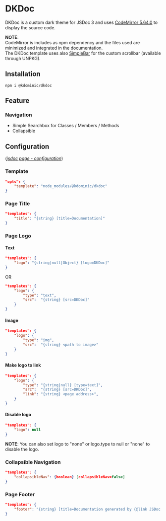 # DKDoc

DKDoc is a custom dark theme for JSDoc 3 and uses [CodeMirror 5.64.0](https://codemirror.net/doc/manual.html) to display the source code.

**NOTE**:  
CodeMirror is includes as npm dependency and the files used are minimized and integrated in the documentation.  
The DKDoc template uses also [SimpleBar](https://grsmto.github.io/simplebar/) for the custom scrollbar (available through UNPKG).

## Installation

```console
npm i @kdominic/dkdoc
```

## Feature

### Navigation

* Simple Searchbox for Classes / Members / Methods
* Collapsible

## Configuration

([*jsdoc page - configuration*](http://usejsdoc.org/about-configuring-jsdoc.html#incorporating-command-line-options-into-the-configuration-file))

### Template

```json
"opts": {
    "template": "node_modules/@kdominic/dkdoc"
}
```

### Page Title

```json
"templates": {
    "title": "{string} [title=Documentation]"
}
```

### Page Logo

#### Text

```json
"templates": {
    "logo": "{string|null|Object} [logo=DKDoc]"
}
```

OR

```json
"templates": {
    "logo": {
        "type": "text",
        "src":  "{string} [src=DKDoc]"
    }
}
```

#### Image

```json
"templates": {
    "logo": {
        "type": "img",
        "src":  "{string} <path to image>"
    }
}
```

#### Make logo to link

```json
"templates": {
    "logo": {
        "type": "{string|null} [type=text]",
        "src":  "{string} [src=DKDoc]",
        "link": "{string} <page address>",
    }
}
```

#### Disable logo

```json
"templates": {
    "logo": null
}
```

**NOTE**: You can also set logo to "none" or logo.type to null or "none" to disable the logo.

### Collapsible Navigation

```json
"templates": {
    "collapsibleNav": {boolean} [collapsibleNav=false]
}
```

### Page Footer

```json
"templates": {
    "footer": "{string} [title=Documentation generated by {@link JSDoc <version>}]"
}
